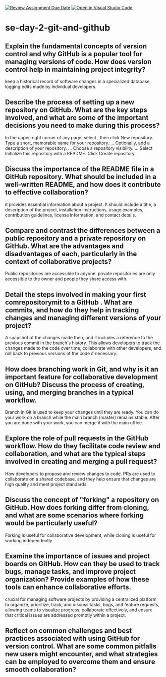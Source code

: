 [![Review Assignment Due Date](https://classroom.github.com/assets/deadline-readme-button-22041afd0340ce965d47ae6ef1cefeee28c7c493a6346c4f15d667ab976d596c.svg)](https://classroom.github.com/a/8wgCKhpZ)
[![Open in Visual Studio Code](https://classroom.github.com/assets/open-in-vscode-2e0aaae1b6195c2367325f4f02e2d04e9abb55f0b24a779b69b11b9e10269abc.svg)](https://classroom.github.com/online_ide?assignment_repo_id=18518588&assignment_repo_type=AssignmentRepo)
# se-day-2-git-and-github
## Explain the fundamental concepts of version control and why GitHub is a popular tool for managing versions of code. How does version control help in maintaining project integrity?
   keep a historical record of software changes in a specialized database, logging edits made by individual developers.
   
## Describe the process of setting up a new repository on GitHub. What are the key steps involved, and what are some of the important decisions you need to make during this process?
   In the upper-right corner of any page, select , then click New repository.
   Type a short, memorable name for your repository. ...
   Optionally, add a description of your repository. ...
   Choose a repository visibility. ...
   Select Initialize this repository with a README.
   Click Create repository.
   
## Discuss the importance of the README file in a GitHub repository. What should be included in a well-written README, and how does it contribute to effective collaboration?
   it provides essential information about a project.
   It should include a title, a description of the project, installation instructions, usage examples, contribution guidelines, license information, and contact details.
   
## Compare and contrast the differences between a public repository and a private repository on GitHub. What are the advantages and disadvantages of each, particularly in the context of collaborative projects?
Public repositories are accessible to anyone. 
private repositories are only accessible to the owner and people they share access with. 

## Detail the steps involved in making your first comrepositorymit to a GitHub . What are commits, and how do they help in tracking changes and managing different versions of your project?
A snapshot of the changes made then, and it includes a reference to the previous commit in the branch's history. This allows developers to track the changes made to the code over time, collaborate with other developers, and roll back to previous versions of the code if necessary.

## How does branching work in Git, and why is it an important feature for collaborative development on GitHub? Discuss the process of creating, using, and merging branches in a typical workflow.
Branch in Git is used to keep your changes until they are ready. You can do your work on a branch while the main branch (master) remains stable. After you are done with your work, you can merge it with the main office.

## Explore the role of pull requests in the GitHub workflow. How do they facilitate code review and collaboration, and what are the typical steps involved in creating and merging a pull request?
How developers to propose and review changes to code. PRs are used to collaborate on a shared codebase, and they help ensure that changes are high quality and meet project standards. 


## Discuss the concept of "forking" a repository on GitHub. How does forking differ from cloning, and what are some scenarios where forking would be particularly useful?
Forking is useful for collaborative development, while cloning is useful for working independently

## Examine the importance of issues and project boards on GitHub. How can they be used to track bugs, manage tasks, and improve project organization? Provide examples of how these tools can enhance collaborative efforts.
crucial for managing software projects by providing a centralized platform to organize, prioritize, track, and discuss tasks, bugs, and feature requests, allowing teams to visualize progress, collaborate effectively, and ensure that critical issues are addressed promptly within a project. 

## Reflect on common challenges and best practices associated with using GitHub for version control. What are some common pitfalls new users might encounter, and what strategies can be employed to overcome them and ensure smooth collaboration?
